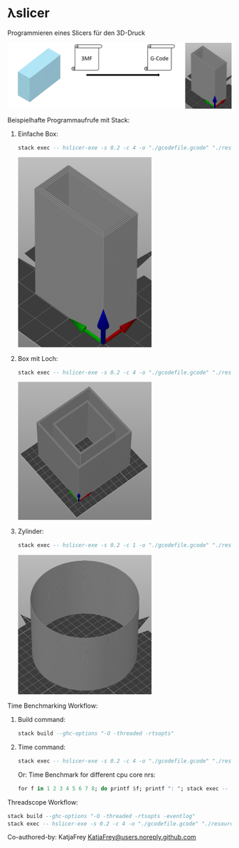 # λslicer

Programmieren eines Slicers für den 3D-Druck

<img src="resources/pictures/titlepage_aim.png" width="600">



Beispielhafte Programmaufrufe mit Stack:

1. Einfache Box:
    ```haskell
    stack exec -- hslicer-exe -s 0.2 -c 4 -o "./gcodefile.gcode" "./resources/example_3mfs/Box/3D/3dmodel.model" +RTS -N
    ```

    <img src="resources/pictures/Box_with_4offset.png" width="300">

2. Box mit Loch:
    ```haskell
    stack exec -- hslicer-exe -s 0.2 -c 4 -o "./gcodefile.gcode" "./resources/example_3mfs/Box_Hole/3D/3dmodel.model" +RTS -N
    ```

    <img src="resources/pictures/Box_Hole_with_4offset.png" width="300">

3. Zylinder:
    ```haskell
    stack exec -- hslicer-exe -s 0.2 -c 1 -o "./gcodefile.gcode" "./resources/example_3mfs/Polygon/3D/3dmodel.model" +RTS -N
    ```

    <img src="resources/pictures/Polygon_with_1offset.png" width="300">

Time Benchmarking Workflow:

1. Build command: 
    ```haskell
    stack build --ghc-options "-O -threaded -rtsopts"
    ```

2. Time command:
    ```haskell
    stack exec -- hslicer-exe -s 0.2 -c 4 -o "./gcodefile.gcode" "./resources/example_3mfs/Polygon/3D/3dmodel.model" +RTS -N -s 2>&1 | sed -n "/Total/p"
    ```
   Or: Time Benchmark for different cpu core nrs:
    ```haskell
    for f in 1 2 3 4 5 6 7 8; do printf $f; printf ": "; stack exec -- hslicer-exe -s 0.2 -c 4 -o "./gcodefile.gcode" "./resources/example_3mfs/Polygon/3D/3dmodel.model" +RTS -N$f -s 2>&1 | sed -n "/Total/p";done
    ```

Threadscope Workflow:
```haskell
stack build --ghc-options "-O -threaded -rtsopts -eventlog"
stack exec -- hslicer-exe -s 0.2 -c 4 -o "./gcodefile.gcode" "./resources/example_3mfs/Polygon/3D/3dmodel.model" +RTS -N5 -l
```

Co-authored-by: KatjaFrey <KatjaFrey@users.noreply.github.com>